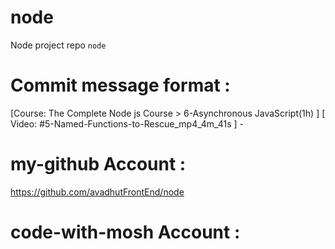 # node 
Node project repo `node` 

# Commit message format : 
[Course: The Complete Node js Course > 6-Asynchronous JavaScript(1h) ] [ Video: #5-Named-Functions-to-Rescue_mp4_4m_41s ] - 


# my-github Account : 
https://github.com/avadhutFrontEnd/node 

# code-with-mosh Account : 
